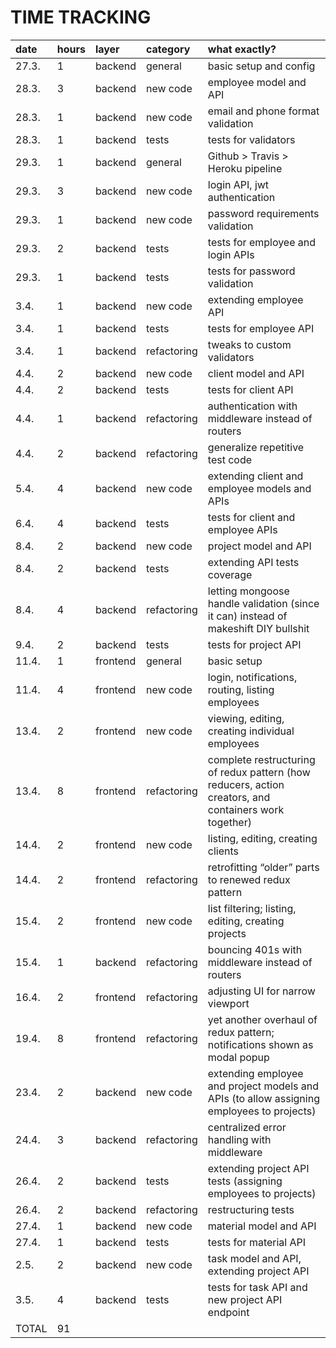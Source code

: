# TIME TRACKING

| date | hours | layer | category | what exactly? |
|:-----|:------|:------|:---------|:--------------|
| 27.3. | 1 | backend | general | basic setup and config |
| 28.3. | 3 | backend | new code | employee model and API |
| 28.3. | 1 | backend | new code | email and phone format validation |
| 28.3. | 1 | backend | tests | tests for validators |
| 29.3. | 1 | backend | general | Github > Travis > Heroku pipeline |
| 29.3. | 3 | backend | new code | login API, jwt authentication |
| 29.3. | 1 | backend | new code | password requirements validation |
| 29.3. | 2 | backend | tests | tests for employee and login APIs |
| 29.3. | 1 | backend | tests | tests for password validation |
| 3.4. | 1 | backend | new code | extending employee API |
| 3.4. | 1 | backend | tests | tests for employee API |
| 3.4. | 1 | backend | refactoring | tweaks to custom validators |
| 4.4. | 2 | backend | new code | client model and API |
| 4.4. | 2 | backend | tests | tests for client API |
| 4.4. | 1 | backend | refactoring | authentication with middleware instead of routers |
| 4.4. | 2 | backend | refactoring | generalize repetitive test code |
| 5.4. | 4 | backend | new code | extending client and employee models and APIs |
| 6.4. | 4 | backend | tests | tests for client and employee APIs |
| 8.4. | 2 | backend | new code | project model and API |
| 8.4. | 2 | backend | tests | extending API tests coverage |
| 8.4. | 4 | backend | refactoring | letting mongoose handle validation (since it can) instead of makeshift DIY bullshit |
| 9.4. | 2 | backend | tests | tests for project API |
| 11.4. | 1 | frontend | general | basic setup |
| 11.4. | 4 | frontend | new code | login, notifications, routing, listing employees |
| 13.4. | 2 | frontend | new code | viewing, editing, creating individual employees |
| 13.4. | 8 | frontend | refactoring | complete restructuring of redux pattern (how reducers, action creators, and containers work together) |
| 14.4. | 2 | frontend | new code | listing, editing, creating clients |
| 14.4. | 2 | frontend | refactoring | retrofitting “older” parts to renewed redux pattern |
| 15.4. | 2 | frontend | new code | list filtering; listing, editing, creating projects |
| 15.4. | 1 | backend | refactoring | bouncing 401s with middleware instead of routers |
| 16.4. | 2 | frontend | refactoring | adjusting UI for narrow viewport |
| 19.4. | 8 | frontend | refactoring | yet another overhaul of redux pattern; notifications shown as modal popup |
| 23.4. | 2 | backend | new code | extending employee and project models and APIs (to allow assigning employees to projects) |
| 24.4. | 3 | backend | refactoring | centralized error handling with middleware |
| 26.4. | 2 | backend | tests | extending project API tests (assigning employees to projects) |
| 26.4. | 2 | backend | refactoring | restructuring tests |
| 27.4. | 1 | backend | new code | material model and API |
| 27.4. | 1 | backend | tests | tests for material API |
| 2.5. | 2 | backend | new code | task model and API, extending project API |
| 3.5. | 4 | backend | tests | tests for task API and new project API endpoint |
| TOTAL | 91 |

